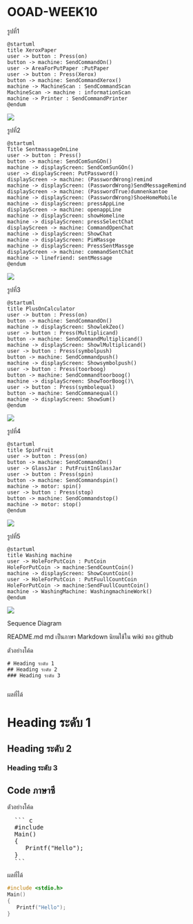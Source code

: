 # OOAD-WEEK10
รูปที่1

 ```
 @startuml
title XeroxPaper
user -> button : Press(on)
button -> machine: SendCommandOn()
user -> AreaForPutPaper :PutPaper
user -> button : Press(Xerox)
button -> machine: SendCommandXerox()
machine -> MachineScan : SendCommandScan
MachineScan -> machine : informationScan
machine -> Printer : SendCommandPrinter
@endum
```

![](http://www.plantuml.com/plantuml/img/XOun3i8m34Ntd29ZEt213gW8YGqHgGkhQOs8r3Z8SIIEJn82P45irl_Fpnw304jqgn8hA-epidyOk2Eh693rPgilKSIJ7hHX3A7prAiQfTB1VBE4WvwGbhrt3cWvKTT_jdUCSF1ieXIh7jxJBt_vuD-90gKhjSlOyJLECsHNm-P4jUtNcK1BLyyEn7egO6CqR4doowsjXcfCKNHAFG40)


รูปที่2

 ```
@startuml
Title SentmassageOnLine
user -> button : Press()
button -> machine: SendComSunGOn()
machine -> displayScreen: SendComSunGOn()
user -> displayScreen: PutPassword()
displayScreen -> machine: (PasswordWrong)remind
machine -> displayScreen: (PasswordWrong)SendMessageRemind
displayScreen -> machine: (PasswordTrue)dumnenkantoe
machine -> displayScreen: (PasswordWrong)ShoeHomeMobile
machine -> displayScreen: pressAppLine
displayScreen -> machine: openappLine
machine -> displayScreen: showHomeline
machine -> displayScreen: pressSelectChat
displayScreen -> machine: CommandOpenChat
machine -> displayScreen: ShowChat
machine -> displayScreen: PimMassge
machine -> displayScreen: PressSentMassge
displayScreen -> machine: commandSentChat
machine -> linefriend: sentMessage
@endum
 ```
 
 ![](http://www.plantuml.com/plantuml/img/bP4nRiCm34Ltdy9ZFFG26OeK6TgXXeKwG6R5OcsX4cL858BSlfJj375XjLt5HxrFyX18UehM52TD1ieMaAmCGVRGuBj6A680NpuzbvT8vB3Sby932BkgM1wuP6KtCBfFtUheR1lnjK56ba9Yb0wZaRUsym3uaxnRLfY893ZDrNd5q4FnGRoxKsVliAyyM8qger_nAKqDqzGVS-iVL2SVeLBH8k2NH7Bm3z_WuCrPgDr5crpVc7RzCexJ9ROpkH5GBjJsPs5mrsGrUMnojc2We-CWAQFb0rg9gc7xH6REpUfV4A5jpKlgSz7470rf8RUZTNEqnAwzQVnFh_dal9Bqrtpuui0lqHRV)



รูปที่3


 ```
@startuml
title PlusOnCalculator
user -> button : Press(on)
button -> machine: SendCommandOn()
machine -> displayScreen: ShowlekZeo()
user -> button : Press(Multiplicand)
button -> machine: SendCommandMultiplicand()
machine -> displayScreen: ShowlMultiplicand()
user -> button : Press(symbolpush)
button -> machine: SendCommandpush()
machine -> displayScreen: Showsymbolpush()
user -> button : Press(toorboog)
button -> machine: SendCommandtoorboog()
machine -> displayScreen: ShowToorBoog()\
user -> button : Press(symbolequal)
button -> machine: SendCommanequal()
machine -> displayScreen: ShowSum()
@endum

 ```
 
 ![](http://www.plantuml.com/plantuml/img/XS-n2i8m483XFK-HKGTVe8CKdSL2dSGbRGyRlEHgSeVqxOsbeWWr6NDVxYUgZ6m2YqF5bX5qXHAFVc-m5JHCGKc4e3TRtGWpULteAa2CA_9hDL-beJDjRpqKkWRVxSavuxkZNwtLF7YPpiO1pLYt0S0dsTC3uNO6IcmXSX1aEw1jqxfSxjlcmpzweHz7rn0E4ljS_MMorS-wvIGJXORecWk-NJPwId0tmSl_Ry9T36QoayacQt79bEcLE9NE4m00)



รูปที่4


 ```
@startuml
title SpinFruit
user -> button : Press(on)
button -> machine: SendCommandOn()
user -> GlassJar : PutFruitInGlassJar 
user -> button : Press(spin)
button -> machine: SendCommandspin()
machine -> motor: spin()
user -> button : Press(stop)
button -> machine: SendCommandstop()
machine -> motor: stop()
@endum
 ```
 
 
![](http://www.plantuml.com/plantuml/img/XOvD2i8m48NtESKisuKNw48AWg8RXPuWse21PARCp_sRrj2LfTlvtllUzAAUrN9o6ZK56AQ8LxQepYGmdCxmDbL2wE35GQGXR5qz5PZzvninT30472-KiyVnYKsxjM_9YpmyBttJrNp7xRWt8kMBevabKuOgMbEan1rKiATMcWxL9VDV_GDzYLfsCm00)


รูปที่5


 ```
@startuml
title Washing machine
user -> HoleForPutCoin : PutCoin 
HoleForPutCoin -> machine:SendCountCoin()
machine -> displayScreen: ShowCountCoin()
user -> HoleForPutCoin : PutFuullCountCoin 
HoleForPutCoin -> machine:SendFuullCountCoin()
machine -> WashingMachine: WashingmachineWork()
@endum
```
![](http://www.plantuml.com/plantuml/img/SoWkIImgAStDuIh9BCb9LGXFBCx8p4jNo4rC1jAfNAN5gKKAkdOA7lavgMxvHG6b9SxvcNaALWem5XUQ350jLAzLS6fUYdD-QHvOGaEJ2oeEKfAIMLoGarWPd5oKcffdfH2SaL-Eh1AVhMwbfJavSCM4x4TLZUe8g5zzeSfXVAYAyFoYRA1w1w0XfRbS0000)


Sequence Diagram


README.md 
md เป็นภาษา Markdown นิยมใช้ใน wiki ของ github 

ตัวอย่างโค้ด
```
# Heading ระดับ 1 
## Heading ระดับ 2
### Heading ระดับ 3
 
```

ผลที่ได้
# Heading ระดับ 1 
## Heading ระดับ 2
### Heading ระดับ 3


## Code ภาษาซี

ตัวอย่างโค้ด
<pre>
  ``` c
  #include <stdio.h>
  Main()
  {
     Printf("Hello");
  }
  ```
</pre> 
ผลที่ได้
  ``` c
  #include <stdio.h>
  Main()
  {
     Printf("Hello");
  }
  ```
 
